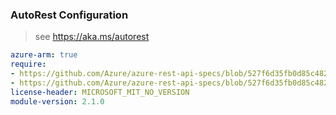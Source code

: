 ### AutoRest Configuration

> see https://aka.ms/autorest

``` yaml
azure-arm: true
require:
- https://github.com/Azure/azure-rest-api-specs/blob/527f6d35fb0d85c48210ca0f6f6f42814d63bd33/specification/networkfunction/resource-manager/readme.md
- https://github.com/Azure/azure-rest-api-specs/blob/527f6d35fb0d85c48210ca0f6f6f42814d63bd33/specification/networkfunction/resource-manager/readme.go.md
license-header: MICROSOFT_MIT_NO_VERSION
module-version: 2.1.0

```